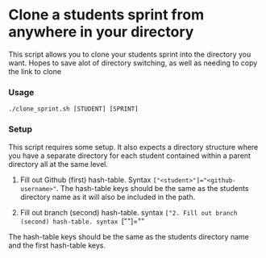 # Clone a students sprint from anywhere in your directory

This script allows you to clone your students sprint into the directory you want. Hopes to save alot of directory switching, as well as needing to copy the link to clone

### Usage
```
./clone_sprint.sh [STUDENT] [SPRINT]
```

### Setup

This script requires some setup. It also expects a directory structure where you have a separate directory for each student contained within a parent directory all at the same level.

1. Fill out Github (first) hash-table. Syntax ```["<student>"]="<github-username>"```. 
The hash-table keys should be the same as the students directory name as it will also be included in the path.

2. Fill out branch (second) hash-table. syntax ```["2. Fill out branch (second) hash-table. syntax ```["<student>"]="<working-branch>"

The hash-table keys should be the same as the students directory name and the first hash-table keys.


